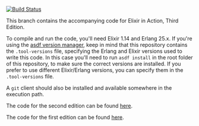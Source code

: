 [![Build Status](https://travis-ci.org/sasa1977/elixir-in-action.svg?branch=2nd-edition)](https://travis-ci.org/sasa1977/elixir-in-action)

This branch contains the accompanying code for Elixir in Action, Third Edition.

To compile and run the code, you'll need Elixir 1.14 and Erlang 25.x. If you're using the [asdf version manager](https://github.com/asdf-vm/asdf), keep in mind that this repository contains the `.tool-versions` file, specifying the Erlang and Elixir versions used to write this code. In this case you'll need to run `asdf install` in the root folder of this repository, to make sure the correct versions are installed. If you prefer to use different Elixir/Erlang versions, you can specify them in the `.tool-versions` file.

A `git` client should also be installed and available somewhere in the execution path.

The code for the second edition can be found [here](https://github.com/sasa1977/elixir-in-action/tree/edition-2).

The code for the first edition can be found [here](https://github.com/sasa1977/elixir-in-action/tree/edition-1).
